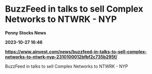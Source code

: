 # BuzzFeed in talks to sell Complex Networks to NTWRK - NYP
**Penny Stocks News**

**2023-10-27 16:46**

**https://www.ainvest.com/news/buzzfeed-in-talks-to-sell-complex-networks-to-ntwrk-nyp-2310100012bfbf2c735b295f/**

BuzzFeed in talks to sell Complex Networks to NTWRK - NYP